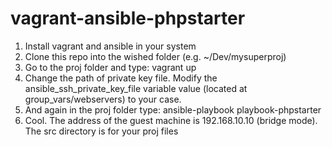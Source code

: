 # vagrant-ansible-phpstarter
1. Install vagrant and ansible in your system
2. Clone this repo into the wished folder (e.g. ~/Dev/mysuperproj)
3. Go to the proj folder and type: vagrant up
4. Change the path of private key file. Modify the ansible_ssh_private_key_file variable value (located at group_vars/webservers) to your case.
5. And again in the proj folder type: ansible-playbook playbook-phpstarter
6. Cool. The address of the guest machine is 192.168.10.10 (bridge mode). The src directory is for your proj files
